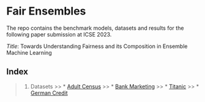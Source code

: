 # Fair Ensembles
The repo contains the benchmark models, datasets and results for the following paper submission at ICSE 2023.

*Title*: Towards Understanding Fairness and its Composition in Ensemble Machine Learning

## Index

> 1. Datasets
	>> * [Adult Census](https://gitlab.com/anonymousdot/fair-ensemble/-/tree/main/AdultNoteBook/Data)
	>> * [Bank Marketing](BankMarketingNoteBook/Data)
	>> * [Titanic](Titanic/Data)
	>> * [German Credit](GermanCredit/Data)